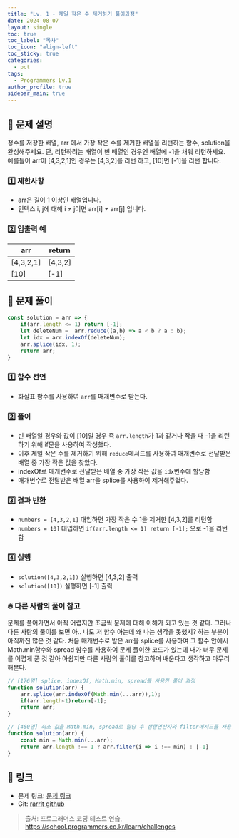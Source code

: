 ```yaml
---
title: "Lv. 1 - 제일 작은 수 제거하기 풀이과정"
date: 2024-08-07
layout: single
toc: true
toc_label: "목차"
toc_icon: "align-left"
toc_sticky: true
categories:
  - pct
tags:
  - Programmers Lv.1
author_profile: true
sidebar_main: true
---
```


## :ledger: 문제 설명

정수를 저장한 배열, arr 에서 가장 작은 수를 제거한 배열을 리턴하는 함수, solution을 완성해주세요. 단, 리턴하려는 배열이 빈 배열인 경우엔 배열에 -1을 채워 리턴하세요. 예를들어 arr이 [4,3,2,1]인 경우는 [4,3,2]를 리턴 하고, [10]면 [-1]을 리턴 합니다.

### :one: 제한사항

- arr은 길이 1 이상인 배열입니다.
- 인덱스 i, j에 대해 i ≠ j이면 arr[i] ≠ arr[j] 입니다.

### :two: 입출력 예

| arr              | return |
| ------------------ | ------ |
|[4,3,2,1] |	[4,3,2] |
[10] |	[-1] |


## :ledger: 문제 풀이

```javascript
const solution = arr => {
    if(arr.length <= 1) return [-1];
    let deleteNum =  arr.reduce((a,b) => a < b ? a : b);
    let idx = arr.indexOf(deleteNum);
    arr.splice(idx, 1);
    return arr;
}
```

### :one: 함수 선언

- 화살표 함수를 사용하여 `arr`를 매개변수로 받는다.

### :two: 풀이

- 빈 배열일 경우와 값이 [10]일 경우 즉 `arr.length`가 1과 같거나 작을 때 -1을 리턴하기 위해 if문을 사용하여 작성했다.
- 이후 제일 작은 수를 제거하기 위해 `reduce`메서드를 사용하여 매개변수로 전달받은 배열 중 가장 작은 값을 찾았다.
- indexOf로 매개변수로 전달받은 배열 중 가장 작은 값을 `idx`변수에 할당함 
- 매개변수로 전달받은 배열 arr을 splice를 사용하여 제거해주었다.

### :three: 결과 반환

- `numbers = [4,3,2,1]` 대입하면 가장 작은 수 1을 제거한 [4,3,2]를 리턴함
- `numbers = 10]` 대입하면 `if(arr.length <= 1) return [-1];` 으로 -1을 리턴함

### :four: 실행

- `solution([4,3,2,1])` 실행하면 [4,3,2] 출력
- `solution([10])` 실행하면 [-1] 출력

### :fire: 다른 사람의 풀이 참고
문제를 풀어가면서 아직 어렵지만 조금씩 문제에 대해 이해가 되고 있는 것 같다. 그러나 다른 사람의 풀이를 보면 아.. 나도 저 함수 아는데 왜 나는 생각을 못했지? 하는 부분이 아직까진 많은 것 같다. 처음 매개변수로 받은 arr을 splice를 사용하여 그 함수 안에서 Math.min함수와 spread 함수를 사용하여 문제 풀이한 코드가 있는데 내가 너무 문제를 어렵게 푼 것 같아 아쉽지만 다른 사람의 풀이를 참고하며 배운다고 생각하고 마무리해본다.

```javascript
// [176명] splice, indexOf, Math.min, spread를 사용한 풀이 과정
function solution(arr) {
    arr.splice(arr.indexOf(Math.min(...arr)),1);
    if(arr.length<1)return[-1];
    return arr;
}

// [460명] 최소 값을 Math.min, spread로 할당 후 삼항연산자와 filter메서드를 사용한 풀이 과정
function solution(arr) {
    const min = Math.min(...arr);
    return arr.length !== 1 ? arr.filter(i => i !== min) : [-1]
}

```

## :link: 링크

- 문제 링크: [문제 링크](https://school.programmers.co.kr/learn/courses/30/lessons/12935) 
- Git: [rarrit github](https://github.com/rarrit/programmers-coding-test/tree/main/%ED%94%84%EB%A1%9C%EA%B7%B8%EB%9E%98%EB%A8%B8%EC%8A%A4/1/12935.%E2%80%85%EC%A0%9C%EC%9D%BC%E2%80%85%EC%9E%91%EC%9D%80%E2%80%85%EC%88%98%E2%80%85%EC%A0%9C%EA%B1%B0%ED%95%98%EA%B8%B0)

> 출처: 프로그래머스 코딩 테스트 연습, https://school.programmers.co.kr/learn/challenges
